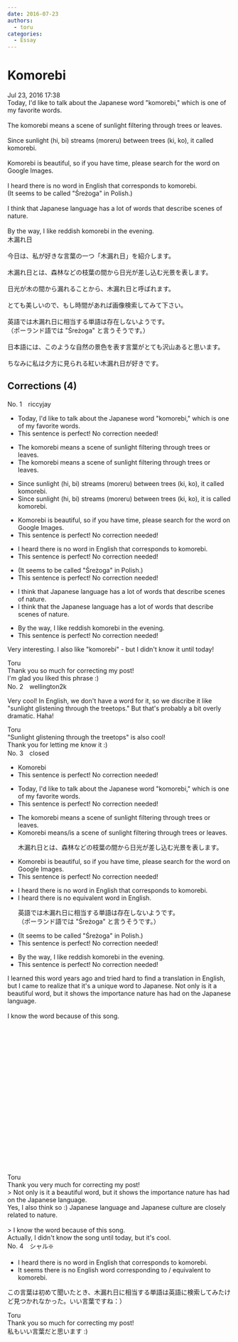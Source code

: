 ```yaml
---
date: 2016-07-23
authors:
  - toru
categories:
  - Essay
---
```


<h1 id="subject_show">Komorebi</h1>
<div class="date">Jul 23, 2016 17:38</div>
<div id="post"><div id="body_show_ori">
Today, I'd like to talk about the Japanese word "komorebi," which is one of my favorite words.<br/><br/>The komorebi means a scene of sunlight filtering through trees or leaves.<br/><br/>Since sunlight (hi, bi) streams (moreru) between trees (ki, ko), it called komorebi.<br/><br/>Komorebi is beautiful, so if you have time, please search for the word on Google Images.<br/><br/>I heard there is no word in English that corresponds to komorebi.<br/>(It seems to be called "Śreżoga" in Polish.)<br/><br/>I think that Japanese language has a lot of words that describe scenes of nature.<br/><br/>By the way, I like reddish komorebi in the evening.
</div></div>

<!-- more -->

<div id="post_ja"><div id="body_show_mo">
木漏れ日<br/><br/>今日は、私が好きな言葉の一つ「木漏れ日」を紹介します。<br/><br/>木漏れ日とは、森林などの枝葉の間から日光が差し込む光景を表します。<br/><br/>日光が木の間から漏れることから、木漏れ日と呼ばれます。<br/><br/>とても美しいので、もし時間があれば画像検索してみて下さい。<br/><br/>英語では木漏れ日に相当する単語は存在しないようです。<br/>（ポーランド語では "Śreżoga" と言うそうです。）<br/><br/>日本語には、このような自然の景色を表す言葉がとても沢山あると思います。<br/><br/>ちなみに私は夕方に見られる紅い木漏れ日が好きです。
</div></div>

## Corrections (4)
<div id="block"><div class="first_name"> No. 1　<span class="just_name">riccyjay</span></div><div id="block2">
<ul class="correction_field">
<li class="incorrect">Today, I'd like to talk about the Japanese word "komorebi," which is one of my favorite words.</li>
<li class="corrected perfect">This sentence is perfect! No correction needed!</li>
</ul>
<ul class="correction_field">
<li class="incorrect">The komorebi means a scene of sunlight filtering through trees or leaves.</li>
<li class="corrected correct">
<span class="sline">The </span>komorebi means a scene of sunlight filtering through trees or leaves.
</li>
</ul>
<ul class="correction_field">
<li class="incorrect">Since sunlight (hi, bi) streams (moreru) between trees (ki, ko), it called komorebi.</li>
<li class="corrected correct">
Since sunlight (hi, bi) streams (moreru) between trees (ki, ko), it <span class="f_blue">is</span> called komorebi.
</li>
</ul>
<ul class="correction_field">
<li class="incorrect">Komorebi is beautiful, so if you have time, please search for the word on Google Images.</li>
<li class="corrected perfect">This sentence is perfect! No correction needed!</li>
</ul>
<ul class="correction_field">
<li class="incorrect">I heard there is no word in English that corresponds to komorebi.</li>
<li class="corrected perfect">This sentence is perfect! No correction needed!</li>
</ul>
<ul class="correction_field">
<li class="incorrect">(It seems to be called "Śreżoga" in Polish.)</li>
<li class="corrected perfect">This sentence is perfect! No correction needed!</li>
</ul>
<ul class="correction_field">
<li class="incorrect">I think that Japanese language has a lot of words that describe scenes of nature.</li>
<li class="corrected correct">
I think that <span class="f_blue">the</span> Japanese language has a lot of words that describe scenes of nature.
</li>
</ul>
<ul class="correction_field">
<li class="incorrect">By the way, I like reddish komorebi in the evening.</li>
<li class="corrected perfect">This sentence is perfect! No correction needed!</li>
</ul>
<p class="comment_small">
 Very interesting. I also like "komorebi" - but I didn't know it until today!
</p>

</div><div class="name"><span class="just_name">Toru</span><br>
Thank you so much for correcting my post!<br/>I'm glad you liked this phrase :)
</div>
</div>
<div id="block"><div class="first_name"> No. 2　<span class="just_name">wellington2k</span></div><div id="block2">
<p class="comment_small">
 Very cool! In English, we don't have a word for it, so we discribe it like "sunlight glistening through the treetops." But that's probably a bit overly dramatic. Haha!
</p>

</div><div class="name"><span class="just_name">Toru</span><br>
"Sunlight glistening through the treetops" is also cool!<br/>Thank you for letting me know it :)
</div>
</div>
<div id="block"><div class="first_name"> No. 3　<span class="just_name">closed</span></div><div id="block2">
<ul class="correction_field">
<li class="incorrect">Komorebi</li>
<li class="corrected perfect">This sentence is perfect! No correction needed!</li>
</ul>
<ul class="correction_field">
<li class="incorrect">Today, I'd like to talk about the Japanese word "komorebi," which is one of my favorite words.</li>
<li class="corrected perfect">This sentence is perfect! No correction needed!</li>
</ul>
<ul class="correction_field">
<li class="incorrect">The komorebi means a scene of sunlight filtering through trees or leaves.</li>
<li class="corrected correct">
<span class="f_blue">Komorebi means/<span class="f_bold">is</span></span> a scene of sunlight filtering through trees or leaves.
<p class="correction_comment">木漏れ日とは、森林などの枝葉の間から日光が差し込む光景を表します。</p>
</li>
</ul>
<ul class="correction_field">
<li class="incorrect">Komorebi is beautiful, so if you have time, please search for the word on Google Images.</li>
<li class="corrected perfect">This sentence is perfect! No correction needed!</li>
</ul>
<ul class="correction_field">
<li class="incorrect">I heard there is no word in English that corresponds to komorebi.</li>
<li class="corrected correct">
I heard there is no <span class="f_blue">equivalent </span>word in English.
<p class="correction_comment">英語では木漏れ日に相当する単語は存在しないようです。<br/>（ポーランド語では "Śreżoga" と言うそうです。）</p>
</li>
</ul>
<ul class="correction_field">
<li class="incorrect">(It seems to be called "Śreżoga" in Polish.)</li>
<li class="corrected perfect">This sentence is perfect! No correction needed!</li>
</ul>
<ul class="correction_field">
<li class="incorrect">By the way, I like reddish komorebi in the evening.</li>
<li class="corrected perfect">This sentence is perfect! No correction needed!</li>
</ul>
<p class="comment_small">
 I learned this word years ago and tried hard to find a translation in English, but I came to realize that it's a unique word to Japanese.  Not only is it a beautiful word, but it shows the importance nature has had on the Japanese language.
 <br/>
 <br/>
 I know the word because of this song.
 <br/>
 <br/>
 <object height="315" width="560">
  <param name="movie" value="https://www.youtube.com/v/1IH5wQSGuBY"/>
  <embed height="315" src="https://www.youtube.com/v/1IH5wQSGuBY" type="application/x-shockwave-flash" width="560"/>
 </object>
</p>

</div><div class="name"><span class="just_name">Toru</span><br>
Thank you very much for correcting my post!<br/>&gt; Not only is it a beautiful word, but it shows the importance nature has had on the Japanese language.<br/>Yes, I also think so :) Japanese language and Japanese culture are closely  related to nature.<br/><br/>&gt; I know the word because of this song.<br/>Actually, I didn't know the song until today, but it's cool.
</div>
</div>
<div id="block"><div class="first_name"> No. 4　<span class="just_name">シャル❇️</span></div><div id="block2">
<ul class="correction_field">
<li class="incorrect">I heard there is no word in English that corresponds to komorebi.</li>
<li class="corrected correct">
It seems there is no English word corresponding to / equivalent to komorebi.
</li>
</ul>
<p class="comment_small">
 この言葉は初めて聞いたとき、木漏れ日に相当する単語は英語に検索してみたけど見つかれなかった。いい言葉ですね：）
 <br/>
</p>

</div><div class="name"><span class="just_name">Toru</span><br>
Thank you so much for correcting my post!<br/>私もいい言葉だと思います :)
</div>
</div>
